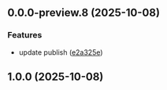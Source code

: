 ## 0.0.0-preview.8 (2025-10-08)

### Features

* update publish ([e2a325e](https://github.com/mongodb-js/atlas-local-lib-js/commit/e2a325ebec4e2e07a81446a83454f3e301bc423a))
## 1.0.0 (2025-10-08)
